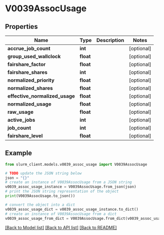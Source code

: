 # V0039AssocUsage


## Properties

Name | Type | Description | Notes
------------ | ------------- | ------------- | -------------
**accrue_job_count** | **int** |  | [optional] 
**group_used_wallclock** | **float** |  | [optional] 
**fairshare_factor** | **float** |  | [optional] 
**fairshare_shares** | **int** |  | [optional] 
**normalized_priority** | **float** |  | [optional] 
**normalized_shares** | **float** |  | [optional] 
**effective_normalized_usage** | **float** |  | [optional] 
**normalized_usage** | **float** |  | [optional] 
**raw_usage** | **float** |  | [optional] 
**active_jobs** | **int** |  | [optional] 
**job_count** | **int** |  | [optional] 
**fairshare_level** | **float** |  | [optional] 

## Example

```python
from slurm_client.models.v0039_assoc_usage import V0039AssocUsage

# TODO update the JSON string below
json = "{}"
# create an instance of V0039AssocUsage from a JSON string
v0039_assoc_usage_instance = V0039AssocUsage.from_json(json)
# print the JSON string representation of the object
print(V0039AssocUsage.to_json())

# convert the object into a dict
v0039_assoc_usage_dict = v0039_assoc_usage_instance.to_dict()
# create an instance of V0039AssocUsage from a dict
v0039_assoc_usage_from_dict = V0039AssocUsage.from_dict(v0039_assoc_usage_dict)
```
[[Back to Model list]](../README.md#documentation-for-models) [[Back to API list]](../README.md#documentation-for-api-endpoints) [[Back to README]](../README.md)


